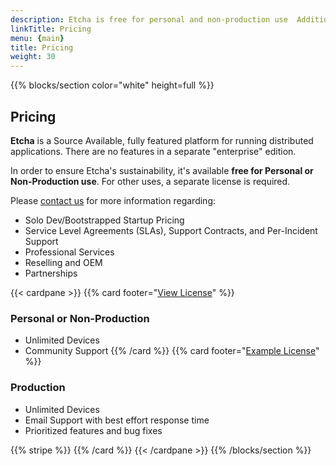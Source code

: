 ```yaml
---
description: Etcha is free for personal and non-production use  Additional licensing options and support are available.
linkTitle: Pricing
menu: {main}
title: Pricing
weight: 30
---
```


{{% blocks/section color="white" height=full %}}
## Pricing

**Etcha** is a Source Available, fully featured platform for running distributed applications.  There are no features in a separate "enterprise" edition.

In order to ensure Etcha's sustainability, it's available **free for Personal or Non-Production use**.  For other uses, a separate license is required.

Please [contact us](mailto:info@candid.dev?subject=Etcha%20Pricing) for more information regarding:
- Solo Dev/Bootstrapped Startup Pricing
- Service Level Agreements (SLAs), Support Contracts, and Per-Incident Support
- Professional Services
- Reselling and OEM
- Partnerships

{{< cardpane >}}
{{% card footer="[View License](https://github.com/candiddev/etcha/tree/main/LICENSE.md)" %}}
### Personal or Non-Production

- Unlimited Devices
- Community Support
{{% /card %}}
{{% card footer="[Example License](https://docs.google.com/document/d/e/2PACX-1vQ5geUQtfTk4jriMuRozLzUeEjhuasaqNk_MhP31LrQOINeNO1DYSKHVMoxPbDWrMadGvcelaUBXn00/pub)" %}}
### Production

- Unlimited Devices
- Email Support with best effort response time
- Prioritized features and bug fixes

{{% stripe %}}
{{% /card %}}
{{< /cardpane >}}
{{% /blocks/section %}}
